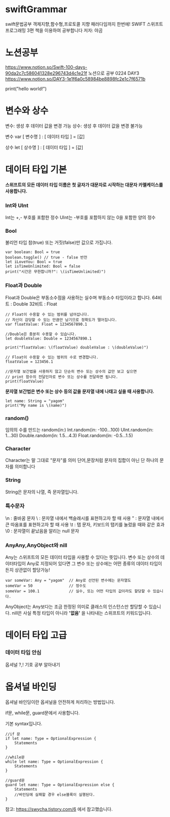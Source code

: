 # swiftGrammar
swift문법공부
객제지향,함수형,프로토콜 지향 패러다임까지 한번에! SWIFT 스위프트 프로그래밍 3편 책을 이용하여 공부합니다 저자: 야곰



# 노션공부
https://www.notion.so/Swift-100-days-90da2c7c586041328e296743d4c1e21f 노션으로 공부 
0224 DAY3 https://www.notion.so/DAY3-1e1f6a0c58984be8898fc2e1c7f6571b

print("hello world!")
# 변수와 상수
변수: 생성 후 데이터 값을 변경 가능
상수: 생성 후 데이터 값을 변경 불가능

변수 var [ 변수명 ] : [ 데이터 타입 ] = [값] 

상수 let [ 상수명 ] : [ 데이터 타입 ] = [값]

# 데이터 타입 기본
**스위프트의 모든 데이터 타입 이름은 첫 글자가 대문자로 시작하는 대문자 카멜케이스를 사용합니다.**
### Int와 UInt
Int는 +,- 부호를 포함한 정수
UInt는 -부호를 포함하지 않는 0을 포함한 양의 정수

### Bool 
불리언 타입 참(true) 또는 거짓(false)만 값으로 가집니다.
```
var boolean: Bool = true
boolean.toggle() // true - false 반전
let iLoveYou: Bool = true
let isTimeUnlimited: Bool = false
print("시간은 무한합니까?": \(isTimeUnlimited)")
```
### Float과 Double
Float과 Double은 부동소수점을 사용하는 실수며 부동소수 타입이라고 합니다.
64비트 : Double
32비트 : Float
```
// Float이 수용할 수 있는 범위를 넘어섭니다.
// 자신이 감당할 수 있는 만큼만 남기므로 정확도가 떨어집니다.
var floatValue: Float = 1234567890.1

//Double은 충분히 수용할 수 있습니다.
let doubleValue: Double = 1234567890.1

print("floatValue: \(floatValue) doubleValue : \(doubleValue)")

// Float이 수용할 수 있는 범위의 수로 변경합니다.
floatValue = 123456.1

//문자열 보간법을 사용하지 않고 단순히 변수 또는 상수의 값만 보고 싶으면
// print 함수의 전달인자로 변수 또는 상수를 전달하면 됩니다.
print(floatValue)
```
**문자열 보간법은 변수 또는 상수 등의 값을 문자열 내에 나태고 싶을 때 사용합니다.**

```
let name: String = "yagom"
print("My name is \(name)")
```

### random()
임의의 수를 만드는 random(in:) 
Int.random(in: -100...100)
UInt.random(in: 1...30)
Double.random(in: 1.5...4.3)
Float.random(in: -0.5...1.5)

### Character
Character는 말 그대로 "문자"를 의미
단어,문장처럼 문자의 집합이 아닌 단 하나의 문자를 의미합니다

### String
String은 문자의 나열, 즉 문자열입니다.

### 특수문자
\n : 줄바꿈 문자
\\ : 문자열 내에서 백슬래시를 표현하고자 할 때 사용
\" : 문자열 내에서 큰 따옴표를 표현하고자 할 때 사용
\t : 탭 문자, 키보드의 탭키를 눌렀을 때와 같은 효과
\0 : 문자열이 끝났음을 알리는 null 문자

### AnyAny,AnyObject와 nill 
Any는 스위프트의 모든 데이터 타입을 사용할 수 있다는 뜻입니다. 
변수 또는 상수의 데이터타입이 Any로 지정되어 있다면 그 변수 또는 상수에는 어떤 종류의 데이터 타입이든지 상관없이 할당가능!
```
var someVar: Any = "yagom"  // Any로 선언된 변수에는 문자열도
someVar = 50                // 정수도
someVar = 100.1             // 실수, 또는 어떤 타입의 값이라도 할당할 수 있습니다.
```
AnyObject는 Any보다는 조금 한정된 의미로 클래스의 인스턴스만 할당할 수 있습니다.
nill은 사실 특정 타입이 아니라 **'없음'** 을 나타내는 스위프트의 키워드입니다.

# 데이터 타입 고급

### 데이터 타입 안심 

옵셔널 ?,! 기호 공부 알아내기

# 옵셔널 바인딩
옵셔널 바인딩이란 옵셔널을 안전하게 처리하는 방법입니다.

if문, while문, guard문에서 사용합니다. 

기본 syntax입니다. 
```
//if 문
if let name: Type = OptionalExpression {
    Statements
}

//while문
while let name: Type = OptionalExpression {
    Statements
}

//guard문
guard let name: Type = OptionalExpression else {
    Statements
    //바인딩에 실패할 경우 else블록이 실행된다.
}
```
참고: https://swycha.tistory.com/6
에서 참고했습니다.
